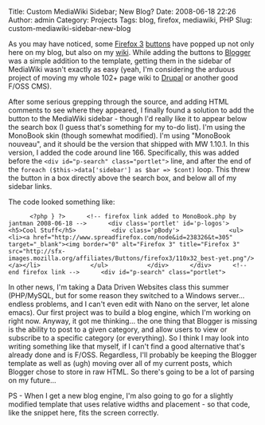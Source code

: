 Title: Custom MediaWiki Sidebar; New Blog?
Date: 2008-06-18 22:26
Author: admin
Category: Projects
Tags: blog, firefox, mediawiki, PHP
Slug: custom-mediawiki-sidebar-new-blog

As you may have noticed, some [Firefox 3][] [buttons][] have popped up
not only here on my blog, but also on my [wiki][]. While adding the
buttons to [Blogger][] was a simple addition to the template, getting
them in the sidebar of MediaWiki wasn't exactly as easy (yeah, I'm
considering the arduous project of moving my whole 102+ page wiki to
[Drupal][] or another good F/OSS CMS).

After some serious grepping through the source, and adding HTML comments
to see where they appeared, I finally found a solution to add the button
to the MediaWiki sidebar - though I'd really like it to appear below the
search box (I guess that's something for my to-do list). I'm using the
MonoBook skin (though somewhat modified). I'm using "MonoBook nouveau",
and it should be the version that shipped with MW 1.10.1. In this
version, I added the code around line 166. Specifically, this was added
before the `<div id="p-search" class="portlet">` line, and after the end
of the `foreach ($this->data['sidebar'] as $bar => $cont)` loop. This
threw the button in a box directly above the search box, and below all
of my sidebar links.

<p>
The code looked something like:

          <?php } ?>      <!-- firefox link added to MonoBook.php by jantman 2008-06-18 -->      <div class='portlet' id='p-logos'>          <h5>Cool Stuff</h5>          <div class='pBody'>              <ul>                  <li><a href="http://www.spreadfirefox.com/node&id=238326&t=305" target="_blank"><img border="0" alt="Firefox 3" title="Firefox 3" src="http://sfx-images.mozilla.org/affiliates/Buttons/firefox3/110x32_best-yet.png"/></a></li>              </ul>           </div>      </div>      <!-- end firefox link -->      <div id="p-search" class="portlet">

In other news, I'm taking a Data Driven Websites class this summer
(PHP/MySQL, but for some reason they switched to a Windows server...
endless problems, and I can't even edit with Nano on the server, let
alone emacs). Our first project was to build a blog engine, which I'm
working on right now. Anyway, it got me thinking... the one thing that
Blogger is missing is the ability to post to a given category, and allow
users to view or subscribe to a specific category (or everything). So I
think I may look into writing something like that myself, if I can't
find a good alternative that's already done and is F/OSS. Regardless,
I'll probably be keeping the Blogger template as well as (ugh) moving
over all of my current posts, which Blogger chose to store in raw HTML.
So there's going to be a lot of parsing on my future...

PS - When I get a new blog engine, I'm also going to go for a slightly
modified template that uses relative widths and placement - so that
code, like the snippet here, fits the screen correctly.

  [Firefox 3]: http://www.spreadfirefox.com/node&id=238326&t=305
  [buttons]: http://www.spreadfirefox.com/?q=affiliates/homepage
  [wiki]: http://www.jasonantman.com/
  [Blogger]: http://www.blogger.com/
  [Drupal]: http://drupal.org/
